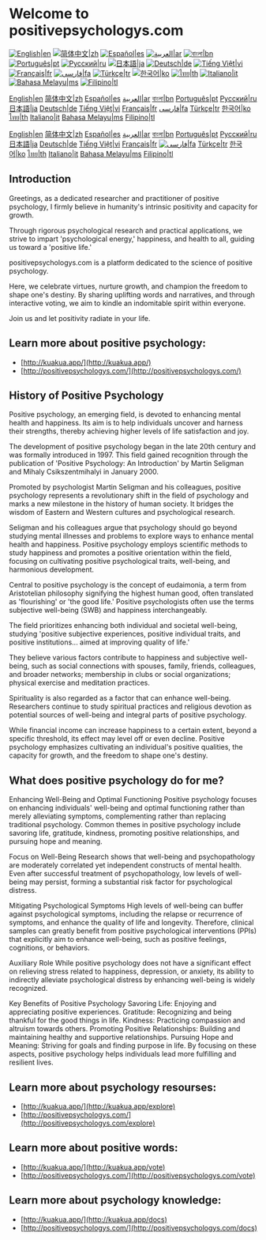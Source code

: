 # Welcome to positivepsychologys.com
[![English|en](https://img.shields.io/badge/lang-en-green.svg)](README.md)
[![简体中文|zh](https://img.shields.io/badge/lang-zh-red.svg)](README.zh.md)
[![Español|es](https://img.shields.io/badge/lang-es-yellow.svg)](README.es.md)
[![العربية|ar](https://img.shields.io/badge/lang-ar-lightgrey.svg)](README.ar.md)
[![বাংলা|bn](https://img.shields.io/badge/lang-bn-blue.svg)](README.bn.md)
[![Português|pt](https://img.shields.io/badge/lang-pt-brightgreen.svg)](README.pt.md)
[![Русский|ru](https://img.shields.io/badge/lang-ru-darkblue.svg)](README.ru.md)
[![日本語|ja](https://img.shields.io/badge/lang-ja-orange.svg)](README.ja.md)
[![Deutsch|de](https://img.shields.io/badge/lang-de-black.svg)](README.de.md)
[![Tiếng Việt|vi](https://img.shields.io/badge/lang-vi-darkgreen.svg)](README.vi.md)
[![Français|fr](https://img.shields.io/badge/lang-fr-blue.svg)](README.fr.md)
[![فارسی|fa](https://img.shields.io/badge/lang-fa-purple.svg)](README.fa.md)
[![Türkçe|tr](https://img.shields.io/badge/lang-tr-darkred.svg)](README.tr.md)
[![한국어|ko](https://img.shields.io/badge/lang-ko-cyan.svg)](README.ko.md)
[![ไทย|th](https://img.shields.io/badge/lang-th-gold.svg)](README.th.md)
[![Italiano|it](https://img.shields.io/badge/lang-it-darkorange.svg)](README.it.md)
[![Bahasa Melayu|ms](https://img.shields.io/badge/lang-ms-teal.svg)](README.ms.md)
[![Filipino|tl](https://img.shields.io/badge/lang-tl-pink.svg)](README.tl.md)



[English|en](README.md)
[简体中文|zh](README.zh.md)
[Español|es](README.es.md)
[العربية|ar](README.ar.md)
[বাংলা|bn](README.bn.md)
[Português|pt](README.pt.md)
[Русский|ru](README.ru.md)
[日本語|ja](README.ja.md)
[Deutsch|de](README.de.md)
[Tiếng Việt|vi](README.vi.md)
[Français|fr](README.fr.md)
[فارسی|fa](README.fa.md)
[Türkçe|tr](README.tr.md)
[한국어|ko](README.ko.md)
[ไทย|th](README.th.md)
[Italiano|it](README.it.md)
[Bahasa Melayu|ms](README.ms.md)
[Filipino|tl](README.tl.md)


[English|en](README.md)
[简体中文|zh](README.zh.md)
[Español|es](README.es.md)
[العربية|ar](README.ar.md)
[বাংলা|bn](README.bn.md)
[Português|pt](README.pt.md)
[Русский|ru](README.ru.md)
[日本語|ja](README.ja.md)
[Deutsch|de](README.de.md)
[Tiếng Việt|vi](README.vi.md)
[Français|fr](README.fr.md)
[![فارسی|fa](https://img.shields.io/badge/lang-fa-purple.svg)](README.fa.md)
[Türkçe|tr](README.tr.md)
[한국어|ko](README.ko.md)
[ไทย|th](README.th.md)
[Italiano|it](README.it.md)
[Bahasa Melayu|ms](README.ms.md)
[Filipino|tl](README.tl.md)


## Introduction

Greetings, as a dedicated researcher and practitioner of positive psychology, I firmly believe in humanity's intrinsic positivity and capacity for growth.

Through rigorous psychological research and practical applications, we strive to impart 'psychological energy,' happiness, and health to all, guiding us toward a 'positive life.'

positivepsychologys.com is a platform dedicated to the science of positive psychology.

Here, we celebrate virtues, nurture growth, and champion the freedom to shape one's destiny. By sharing uplifting words and narratives, and through interactive voting, we aim to kindle an indomitable spirit within everyone.

Join us and let positivity radiate in your life.

## Learn more about positive psychology:

- [http://kuakua.app/](http://kuakua.app/)
- [http://positivepsychologys.com/](http://positivepsychologys.com/)

## History of Positive Psychology

Positive psychology, an emerging field, is devoted to enhancing mental health and happiness. Its aim is to help individuals uncover and harness their strengths, thereby achieving higher levels of life satisfaction and joy.

The development of positive psychology began in the late 20th century and was formally introduced in 1997. This field gained recognition through the publication of 'Positive Psychology: An Introduction' by Martin Seligman and Mihaly Csikszentmihalyi in January 2000.

Promoted by psychologist Martin Seligman and his colleagues, positive psychology represents a revolutionary shift in the field of psychology and marks a new milestone in the history of human society. It bridges the wisdom of Eastern and Western cultures and psychological research.

Seligman and his colleagues argue that psychology should go beyond studying mental illnesses and problems to explore ways to enhance mental health and happiness. Positive psychology employs scientific methods to study happiness and promotes a positive orientation within the field, focusing on cultivating positive psychological traits, well-being, and harmonious development.

Central to positive psychology is the concept of eudaimonia, a term from Aristotelian philosophy signifying the highest human good, often translated as 'flourishing' or 'the good life.' Positive psychologists often use the terms subjective well-being (SWB) and happiness interchangeably.

The field prioritizes enhancing both individual and societal well-being, studying 'positive subjective experiences, positive individual traits, and positive institutions... aimed at improving quality of life.'

They believe various factors contribute to happiness and subjective well-being, such as social connections with spouses, family, friends, colleagues, and broader networks; membership in clubs or social organizations; physical exercise and meditation practices.

Spirituality is also regarded as a factor that can enhance well-being. Researchers continue to study spiritual practices and religious devotion as potential sources of well-being and integral parts of positive psychology.

While financial income can increase happiness to a certain extent, beyond a specific threshold, its effect may level off or even decline. Positive psychology emphasizes cultivating an individual's positive qualities, the capacity for growth, and the freedom to shape one's destiny.

## What does positive psychology do for me?

Enhancing Well-Being and Optimal Functioning Positive psychology focuses on enhancing individuals' well-being and optimal functioning rather than merely alleviating symptoms, complementing rather than replacing traditional psychology. Common themes in positive psychology include savoring life, gratitude, kindness, promoting positive relationships, and pursuing hope and meaning.

Focus on Well-Being Research shows that well-being and psychopathology are moderately correlated yet independent constructs of mental health. Even after successful treatment of psychopathology, low levels of well-being may persist, forming a substantial risk factor for psychological distress.

Mitigating Psychological Symptoms High levels of well-being can buffer against psychological symptoms, including the relapse or recurrence of symptoms, and enhance the quality of life and longevity. Therefore, clinical samples can greatly benefit from positive psychological interventions (PPIs) that explicitly aim to enhance well-being, such as positive feelings, cognitions, or behaviors.

Auxiliary Role While positive psychology does not have a significant effect on relieving stress related to happiness, depression, or anxiety, its ability to indirectly alleviate psychological distress by enhancing well-being is widely recognized.

Key Benefits of Positive Psychology Savoring Life: Enjoying and appreciating positive experiences. Gratitude: Recognizing and being thankful for the good things in life. Kindness: Practicing compassion and altruism towards others. Promoting Positive Relationships: Building and maintaining healthy and supportive relationships. Pursuing Hope and Meaning: Striving for goals and finding purpose in life. By focusing on these aspects, positive psychology helps individuals lead more fulfilling and resilient lives.

## Learn more about psychology resourses:

- [http://kuakua.app/](http://kuakua.app/explore)
- [http://positivepsychologys.com/](http://positivepsychologys.com/explore)

## Learn more about positive words:

- [http://kuakua.app/](http://kuakua.app/vote)
- [http://positivepsychologys.com/](http://positivepsychologys.com/vote)

## Learn more about psychology knowledge:

- [http://kuakua.app/](http://kuakua.app/docs)
- [http://positivepsychologys.com/](http://positivepsychologys.com/docs)
